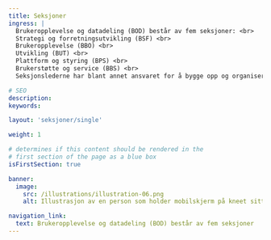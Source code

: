```yaml
---
title: Seksjoner
ingress: |
  Brukeropplevelse og datadeling (BOD) består av fem seksjoner: <br>
  Strategi og forretningsutvikling (BSF) <br>
  Brukeropplevelse (BBO) <br>
  Utvikling (BUT) <br>
  Plattform og styring (BPS) <br>
  Brukerstøtte og service (BBS) <br>
  Seksjonslederne har blant annet ansvaret for å bygge opp og organisere fagavdelingene, lede personalet og generelt styre arbeidet i seksjonen.

# SEO
description:
keywords:

layout: 'seksjoner/single'

weight: 1

# determines if this content should be rendered in the
# first section of the page as a blue box
isFirstSection: true

banner:
  image:
    src: /illustrations/illustration-06.png
    alt: Illustrasjon av en person som holder mobilskjerm på kneet sitt

navigation_link:
  text: Brukeropplevelse og datadeling (BOD) består av fem seksjoner
---
```

